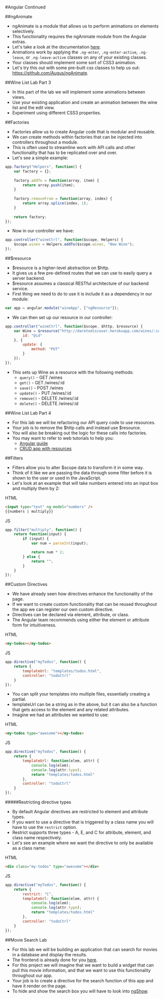 #Angular Continued

##ngAnimate
- ngAnimate is a module that allows us to perform animations on elements selectively.
- This functionality requires the ngAnimate module from the Angular extras.
- Let's take a look at the documentation [here](https://docs.angularjs.org/api/ngAnimate/).
- Animations work by applying the `.ng-enter`, `.ng-enter-active`, `.ng-leave`, or `.ng-leave-active` classes on any of your existing classes.
- Your classes should implement some sort of CSS3 animation.
- Let's try this out with some pre-built css classes to help us out: https://github.com/Augus/ngAnimate.

##Wine List Lab Part 3
- In this part of the lab we will implement some animations between views.
- Use your existing application and create an animation between the wine list and the edit view.
- Experiment using different CSS3 properties.

##Factories
- Factories allow us to create Angular code that is modular and reusable.
- We can create methods within factories that can be injected into controllers throughout a module.
- This is often used to streamline work with API calls and other functionality that has to be replicated over and over.
- Let's see a simple example:

```javascript
app.factory("Helpers", function() {
	var factory = {};
	
	factory.addTo = function(array, item) {
		return array.push(item);
	}
	
	factory.removeFrom = function(array, index) {
		return array.splice(index, 1);
	}
	
	return factory;
});
```

- Now in our controller we have:

```javascript
app.controller("wineCtrl", function($scope, Helpers) {
	$scope.wines = Helpers.addTo($scope.wines, "New Wine");
});
```

##$resource
- $resource is a higher-level abstraction on $http.
- It gives us a few pre-defined routes that we can use to easily query a server backend.
- $resource assumes a classical RESTful architecture of our backend service.
- First thing we need to do to use it is include it as a dependency in our module:

```javascript
var app = angular.module("wineApp", ["ngResource"]);
```

- We can then set up our resource in our controller:

```javascript
app.controller("wineCtrl", function($scope, $http, $resource) {
	var Wine = $resource("http://daretodiscover.herokuapp.com/wines/:id", {
		id: "@id"
	}, {
		update: {
			method: "PUT"
		}
	});
});
```

- This sets up Wine as a resource with the following methods:
	- `query()` - GET /wines
	- `get()` - GET /wines/:id
	- `save()` - POST /wines
	- `update()` - PUT /wines/:id
	- `remove()` - DELETE /wines/:id
	- `delete()` - DELETE /wines/:id

##Wine List Lab Part 4
- For this lab we will be refactoring our API query code to use resources.
- Your job is to remove the $http calls and instead use $resource.
- You will also be breaking out the logic for these calls into factories.
- You may want to refer to web tutorials to help you:
	- [Angular guide](https://docs.angularjs.org/api/ngResource/service/$resource)
	- [CRUD app with resources](http://www.sitepoint.com/creating-crud-app-minutes-angulars-resource/)

##Filters
- Filters allow you to alter $scope data to transform it in some way.
- Think of it like we are passing the data through some filter before it is shown to the user or used in the JavaScript.
- Let's look at an example that will take numbers entered into an input box and multiply them by 2:

HTML

```html
<input type="text" ng-model="numbers" />
{{numbers | multiply}}
```

JS

```javascript
app.filter("multiply", function() {
	return function(input) {
		if (input) {
			var num = parseInt(input);

			return num * 2;
		} else {
			return "";
		}
	}
});
```

##Custom Directives
- We have already seen how directives enhance the functionality of the page.
- If we want to create custom functionality that can be reused throughout the app we can register our own custom directive.
- Directives can be declared via element, attribute, or class.
- The Angular team recommends using either the element or attribute form for intuitiveness.

HTML

```html
<my-todos></my-todos>
```

JS

```javascript
app.directive("myTodos", function() {
	return {
		templateUrl: "templates/todos.html",
		controller: "todoCtrl"
	}
});
```

- You can split your templates into multiple files, essentially creating a partial.
- templateUrl can be a string as in the above, but it can also be a function that gets access to the element and any related attributes.
- Imagine we had an attributes we wanted to use:

HTML

```html
<my-todos type="awesome"></my-todos>
```

JS

```javascript
app.directive("myTodos", function() {
	return {
		templateUrl: function(elem, attr) {
			console.log(elem);
			console.log(attr.type);
			return "templates/todos.html"
		},
		controller: "todoCtrl"
	}
});
```

#####Restricting directive types
- By default Angular directives are restricted to element and attribute types.
- If you want to use a directive that is triggered by a class name you will have to use the `restrict` option.
- Restrict supports three types - A, E, and C for attribute, element, and class name respectively.
- Let's see an example where we want the directive to only be available as a class name:

HTML

```html
<div class="my-todos" type="awesome"></div>
```

JS

```javascript
app.directive("myTodos", function() {
	return {
		restrict: "C",
		templateUrl: function(elem, attr) {
			console.log(elem);
			console.log(attr.type);
			return "templates/todos.html"
		},
		controller: "todoCtrl"
	}
});
```

##Movie Search Lab
- For this lab we will be building an application that can search for movies in a database and display the results.
- The frontend is already done for you [here](movie_starter_app/).
- For this project we will imagine that we want to build a widget that can pull this movie information, and that we want to use this functionality throughout our app.
- Your job is to create a directive for the search function of this app and have it render on the page.
- To hide and show the search box you will have to look into [ngShow](https://docs.angularjs.org/api/ng/directive/ngShow).